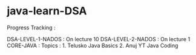 # java-learn-DSA


Progress Tracking :

DSA-LEVEL-1-NADOS : On lecture 10
DSA-LEVEL-2-NADOS : On lecture 1
CORE-JAVA :
    Topics :
        1. Telusko Java Basics
        2. Anuj YT Java Coding